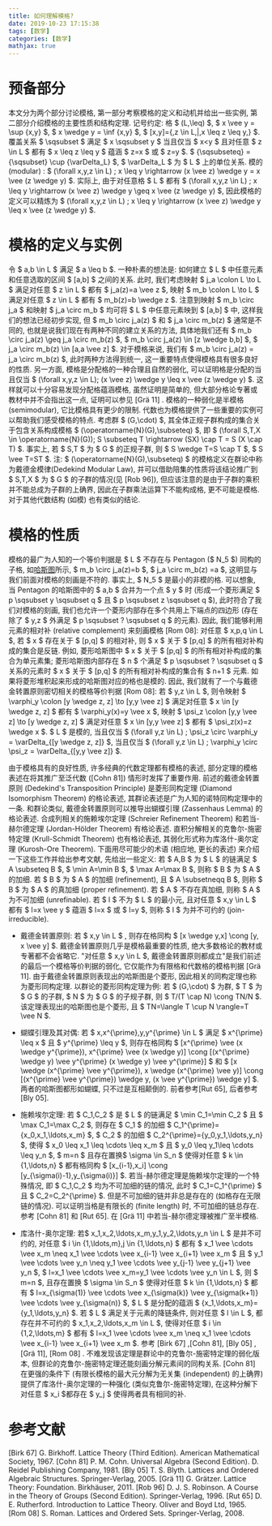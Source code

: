 ```yaml
---
title: 如何理解模格?
date: 2019-10-23 17:15:38
tags: [数学]
categories: [数学]
mathjax: true
---
```

# 预备部分
本文分为两个部分讨论模格, 第一部分考察模格的定义和动机并给出一些实例, 第二部分介绍模格的主要性质和结构定理. 记号约定: 格 $ (L,\leq) $, $ x \vee y = \sup \{x,y\} $, $ x \wedge y = \inf \{x,y\} $, $ [x,y]=\{\,z \in L\,|\,x \leq z \leq y\,\} $. 覆盖关系 $ \sqsubset $ 满足 $ x \sqsubset y $ 当且仅当 $ x<y $ 且对任意 $ z \in L $ 都有 $ x \leq z \leq y $ 蕴涵 $ z=x $ 或 $ z=y $. $ {\sqsubseteq} = {\sqsubset} \cup {\varDelta_L} $, $ \varDelta_L $ 为 $ L $ 上的单位关系. 模的 (modular) : $ (\forall x,y,z \in L) \; x \leq y \rightarrow (x \vee z) \wedge y = x \vee (z \wedge y) $. 实际上, 由于对任意格 $ L $ 都有 $ (\forall x,y,z \in L) \; x \leq y \rightarrow (x \vee z) \wedge y \geq x \vee (z \wedge y) $, 因此模格的定义可以精炼为 $ (\forall x,y,z \in L) \; x \leq y \rightarrow (x \vee z) \wedge y \leq x \vee (z \wedge y) $.

<!--more-->
# 模格的定义与实例
令 $ a,b \in L $ 满足 $ a \leq b $. 一种朴素的想法是: 如何建立 $ L $ 中任意元素和任意选取的区间 $ [a,b] $ 之间的关系. 此时, 我们考虑映射 $ j_a \colon L \to L $ 满足对任意 $ z \in L $ 都有 $ j_a(z)=a \vee z $, 映射 $ m_b \colon L \to L $ 满足对任意 $ z \in L $ 都有 $ m_b(z)=b \wedge z $. 注意到映射 $ m_b \circ j_a $ 和映射 $ j_a \circ m_b $ 均可将 $ L $ 中任意元素映到 $ [a,b] $ 中, 这样我们的想法已经初步实现, 但 $ m_b \circ j_a(z) $ 和 $ j_a \circ m_b(z) $ 通常是不同的, 也就是说我们现在有两种不同的建立关系的方法, 具体地我们还有 $ m_b \circ j_a(z) \geq j_a \circ m_b(z) $, $ m_b \circ j_a(z) \in [z \wedge b,b] $, $ j_a \circ m_b(z) \in [a,a \vee z] $. 对于模格来说, 我们有 $ m_b \circ j_a(z) = j_a \circ m_b(z) $, 此时两种方法得到统一, 这一重要特点使得模格具有很多良好的性质. 另一方面, 模格是分配格的一种合理且自然的弱化, 可以证明格是分配的当且仅当 $ (\forall x,y,z \in L)\; (x \vee z) \wedge y \leq x \vee (z \wedge y) $. 这样就可以十分容易发现分配格蕴涵模格, 虽然证明是简单的, 但大部分格论专著或教材中并不会指出这一点, 证明可以参见 [Grä 11] . 模格的一种弱化是半模格 (semimodular), 它比模格具有更少的限制. 代数也为模格提供了一些重要的实例可以帮助我们感受模格的特点. 考虑群 $ (G,\cdot) $, 其全体正规子群构成的集合关于包含关系构成模格 $ (\operatorname{N}(G),\subseteq) $, 即 $ (\forall S,T,X \in \operatorname{N}(G))\; S \subseteq T \rightarrow (SX) \cap T = S (X \cap T) $. 事实上, 若 $ S,T $ 为 $ G $ 的正规子群, 则 $ S \wedge T=S \cap T $, $ S \vee T=ST $. 注: $ (\operatorname{N}(G),\subseteq) $ 的模格定义在群论中称为戴德金模律(Dedekind Modular Law), 并可以借助陪集的性质将该结论推广到 $ S,T,X $ 为 $ G $ 的子群的情况(见 [Rob 96]), 但应该注意的是由于子群的乘积并不能总成为子群的上确界, 因此在子群乘法运算下不能构成格, 更不可能是模格. 对于其他代数结构 (如模) 也有类似的结论.

# 模格的性质
模格的最广为人知的一个等价判据是 $ L $ 不存在与 Pentagon ($ N_5 $) 同构的子格, 如[哈斯图](https://pic4.zhimg.com/80/v2-98de114c6cb0c04353e338c0cfa8bd79_hd.jpg)所示, $ m_b \circ j_a(z)=b $, $ j_a \circ m_b(z) =a $, 这明显与我们前面对模格的刻画是不符的. 事实上, $ N_5 $ 是最小的非模的格. 可以想象, 当 Pentagon 的哈斯图中的 $ a,b $ 合并为一个点 $ y $ 时 (形成一个菱形满足 $ p \sqsubset y \sqsubset q $ 且 $ p \sqsubset z \sqsubset q $), 此时符合了我们对模格的刻画, 我们也允许一个菱形内部存在多个共用上下端点的四边形 (存在除了 $ y,z $ 外满足 $ p \sqsubset ? \sqsubset q $ 的元素). 因此, 我们能够利用元素的相对补 (relative complement) 来刻画模格 [Rom 08]: 对任意 $ x,p,q \in L $, 若 $ x $ 存在关于 $ [p,q] $ 的相对补, 则 $ x $ 关于 $ [p,q] $ 的所有相对补构成的集合是反链. 例如, 菱形哈斯图中 $ x $ 关于 $ [p,q] $ 的所有相对补构成的集合为单元素集; 菱形哈斯图内部存在 $ n $ 个满足 $ p \sqsubset ? \sqsubset q $ 关系的元素时 $ x $ 关于 $ [p,q] $ 的所有相对补构成的集合有 $ n+1 $ 元素. 如果将菱形堆积起来形成的哈斯图对应的格也是模的. 因此, 我们就有了一个与戴德金转置原则密切相关的模格等价判据 [Rom 08]: 若 $ y,z \in L $, 则令映射 $ \varphi_y \colon [y \wedge z, z] \to [y,y \vee z] $ 满足对任意 $ x \in [y \wedge z, z] $ 都有 $ \varphi_y(x)=y \vee x $, 映射 $ \psi_z \colon [y,y \vee z] \to [y \wedge z, z] $ 满足对任意 $ x \in [y,y \vee z] $ 都有 $ \psi_z(x)=z \wedge x $. $ L $ 是模的, 当且仅当 $ (\forall y,z \in L) \; \psi_z \circ \varphi_y = \varDelta_{[y \wedge z, z]} $, 当且仅当 $ (\forall y,z \in L) \; \varphi_y \circ \psi_z = \varDelta_{[y,y \vee z]} $.

由于模格具有的良好性质, 许多经典的代数定理都有模格的表述, 部分定理的模格表述在将其推广至泛代数 ([Cohn 81]) 情形时发挥了重要作用. 前述的戴德金转置原则 (Dedekind's Transposition Principle) 是菱形同构定理 (Diamond Isomorphism Theorem) 的格论表述, 其群论表述是广为人知的诺特同构定理中的一条. 和群论类似, 戴德金转置原则可以推导出蝴蝶引理 (Zassenhaus Lemma) 的格论表述. 合成列相关的施赖埃尔定理 (Schreier Refinement Theorem) 和若当-赫尔德定理 (Jordan-Hölder Theorem) 有格论表述. 直积分解相关的克鲁尔-施密特定理 (Krull-Schmidt Theorem) 也有格论表述, 其弱化形式称为库洛什-奥尔定理 (Kurosh-Ore Theorem). 下面用尽可能少的术语 (相应地, 更长的表述) 来介绍一下这些工作并给出参考文献, 先给出一些定义: 若 $ A,B $ 为 $ L $ 的链满足 $ A \subseteq B $, $ \min A=\min B $, $ \max A=\max B $, 则称 $ B $ 为 $ A $ 的加细. 若 $ B $ 为 $ A $ 的加细 (refinement), 且 $ A \subsetneqq B $, 则称 $ B $ 为 $ A $ 的真加细 (proper refinement). 若 $ A $ 不存在真加细, 则称 $ A $ 为不可加细 (unrefinable). 若 $ l $ 不为 $ L $ 的最小元, 且对任意 $ x,y \in L $ 都有 $ l=x \vee y $ 蕴涵 $ l=x $ 或 $ l=y $, 则称 $ l $ 为并不可约的 (join-irreducible).

- 戴德金转置原则: 若 $ x,y \in L $ , 则存在格同构 $ [x \wedge y,x] \cong [y, x \vee y] $. 戴德金转置原则几乎是模格最重要的性质, 绝大多数格论的教材或专著都不会省略它. "对任意 $ x,y \in L $, 戴德金转置原则都成立"是我们前述的最后一个模格等价判据的弱化, 它仅能作为有限格和代数格的模格判据 [Grä 11]. 由于戴德金转置原则表现出的哈斯图是个菱形, 因此相关的同构定理也称为菱形同构定理. 以群论的菱形同构定理为例: 若 $ (G,\cdot) $ 为群, $ T $ 为 $ G $ 的子群, $ N $ 为 $ G $ 的子规子群, 则 $ T/(T \cap N) \cong TN/N $. 该定理表现出的哈斯图也是个菱形, 且 $ TN=\langle T \cup N \rangle=T \vee N $.

- 蝴蝶引理及其对偶: 若 $ x,x^{\prime},y,y^{\prime} \in L $ 满足 $ x^{\prime} \leq x $ 且 $ y^{\prime} \leq y $, 则存在格同构 $ [x^{\prime} \vee (x \wedge y^{\prime}), x^{\prime} \vee (x \wedge y)] \cong [(x^{\prime} \wedge y) \vee y^{\prime} (x \wedge y) \vee y^{\prime}] $ 和 $ [x \wedge (x^{\prime} \vee y^{\prime}), x \wedge (x^{\prime} \vee y)] \cong [(x^{\prime} \vee y^{\prime}) \wedge y, (x \vee y^{\prime}) \wedge y] $. 两者的哈斯图都形如蝴蝶, 只不过是互相颠倒的. 前者参考[Rut 65], 后者参考[Bly 05].

- 施赖埃尔定理: 若 $ C_1,C_2 $ 是 $ L $ 的链满足 $ \min C_1=\min C_2 $ 且 $ \max C_1=\max C_2 $, 则存在 $ C_1 $ 的加细 $ C_1^{\prime}=\{x_0,x_1,\ldots,x_m\} $, $ C_2 $ 的加细 $ C_2^{\prime}=\{y_0,y_1,\ldots,y_n\} $, 使得 $ x_0 \leq x_1 \leq \cdots \leq x_m $ 且 $ y_0 \leq y_1\leq \cdots \leq y_n $, $ m=n $ 且存在置换$ \sigma \in S_n $ 使得对任意 $ k \in \{1,\ldots,n\} $ 都有格同构 $ [x_{i-1},x_i] \cong [y_{\sigma(i)-1},y_{\sigma(i)}] $. 若当-赫尔德定理是施赖埃尔定理的一个特殊情况, 即 $ C_1,C_2 $ 均为不可加细的链的情况, 此时 $ C_1=C_1^{\prime} $ 且 $ C_2=C_2^{\prime} $. 但是不可加细的链并非总是存在的 (如格存在无限链的情况). 可以证明当格是有限长的 (finite length) 时, 不可加细的链总存在. 参考 [Cohn 81] 和 [Rut 65]. 在 [Grä 11] 中若当-赫尔德定理被推广至半模格.

- 库洛什-奥尔定理: 若$ x_1,x_2,\ldots,x_m,y_1,y_2,\ldots,y_n \in L $ 是并不可约的, 对任意 $ i \in \{1,\ldots,m\},j \in \{1,\ldots,n\} $ 都有 $ x_1 \vee \cdots \vee x_m \neq x_1 \vee \cdots \vee x_{i-1} \vee x_{i+1} \vee x_m $ 且 $ y_1 \vee \cdots \vee y_n \neq y_1 \vee \cdots \vee y_{j-1} \vee y_{j+1} \vee y_n $, $ l=x_1 \vee \cdots \vee x_m=y_1 \vee \cdots \vee y_n \in L $, 则 $ m=n $, 且存在置换 $ \sigma \in S_n $ 使得对任意 $ k \in \{1,\ldots,n\} $ 都有 $ l=x_{\sigma(1)} \vee \cdots \vee x_{\sigma(k)} \vee y_{\sigma(k+1)} \vee \cdots \vee y_{\sigma(n)} $, $ L $ 是分配的蕴涵 $ \{x_1,\ldots,x_m\}=\{y_1,\ldots,y_n\} $. 若 $ L $ 满足关于元素的降链条件, 则对任意 $ l \in L $, 都存在并不可约的 $ x_1,x_2,\ldots,x_m \in L $, 使得对任意 $ i \in \{1,2,\ldots,m\} $ 都有 $ l=x_1 \vee \cdots \vee x_m \neq x_1 \vee \cdots \vee x_{i-1} \vee x_{i+1} \vee x_m $. 参考 [Birk 67] ,[Cohn 81], [Bly 05] , [Grä 11], [Rom 08] . 不难发现该定理是群论中的克鲁尔-施密特定理的弱化版本, 但群论的克鲁尔-施密特定理还能刻画分解元素间的同构关系. [Cohn 81] 在更强的条件下 (有限长模格的最大元分解为无关集 (independent) 的上确界) 提供了库洛什-奥尔定理的一种强化 (类似克鲁尔-施密特定理), 在这种分解下对任意 $ x_i $都存在 $ y_j $ 使得两者具有相同的补.

# 参考文献
[Birk 67] G. Birkhoff. Lattice Theory (Third Edition). American Mathematical Society, 1967.
[Cohn 81] P. M. Cohn. Universal Algebra (Second Edition). D. Reidel Publishing Company, 1981.
[Bly 05] T. S. Blyth. Lattices and Ordered Algebraic Structures. Springer-Verlag, 2005.
[Grä 11] G. Grätzer. Lattice Theory: Foundation. Birkhäuser, 2011.
[Rob 96] D. J. S. Robinson. A Course in the Theory of Groups (Second Edition). Springer-Verlag, 1996.
[Rut 65] D. E. Rutherford. Introduction to Lattice Theory. Oliver and Boyd Ltd, 1965.
[Rom 08] S. Roman. Lattices and Ordered Sets. Springer-Verlag, 2008.